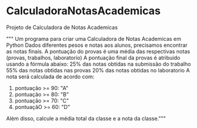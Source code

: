 # CalculadoraNotasAcademicas
Projeto de Calculadora de Notas Academicas


"""
Um programa para criar uma Calculadora de Notas Academicas em Python
Dados diferentes pesos e notas aos alunos, precisamos encontrar as notas finais.
A pontuação do provas é uma média das respectivas notas (provas, trabalhos, laboratorio)
A pontuação final da provas é atribuido usando a fórmula abaixo:
25% das notas obtidas na submissão do trabalho
55% das notas obtidas nas  provas
20% das notas obtidas no laboratorio
A nota será calculada de acordo com:
1. pontuação >= 90: "A"
2. pontuação >= 80: "B"
3. pontuação >= 70: "C"
4. pontuaçãO >= 60: "D"

Além disso, calcule a média total da classe e a nota da classe."""
